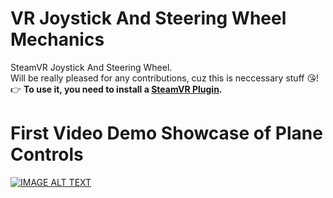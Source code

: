# VR Joystick And Steering Wheel Mechanics
SteamVR Joystick And Steering Wheel.<br>
Will be really pleased for any contributions, cuz this is neccessary stuff 😘!<br>
👉 <b>To use it, you need to install a <a href="https://www.assetstore.unity3d.com/en/#!/content/32647" target="blank_">SteamVR Plugin</a>.</b>

# First Video Demo Showcase of Plane Controls
[![IMAGE ALT TEXT](http://dl3.joxi.net/drive/2017/11/14/0005/1731/378563/63/07405a9dab.png)](https://www.youtube.com/watch?v=Zhx2gQYKlCM "Showcase VRJAS")
